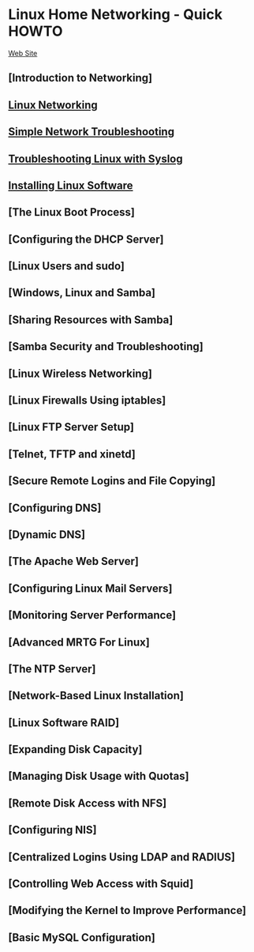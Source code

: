 # Linux Home Networking - Quick HOWTO

[Web Site](http://www.linuxhomenetworking.com/wiki/index.php/Quick_HOWTO_:_Ch02_:_Introduction_to_Networking#.WtUMr4jwZPY)

## [Introduction to Networking]


## [Linux Networking](./03-LinuxNet.md)


## [Simple Network Troubleshooting](./04-SimpleNetTrbl.md)


## [Troubleshooting Linux with Syslog](./05-TrblSyslog.md)


## [Installing Linux Software](./06-SWInstall.md)


## [The Linux Boot Process]


## [Configuring the DHCP Server]


## [Linux Users and sudo]


## [Windows, Linux and Samba]


## [Sharing Resources with Samba]


## [Samba Security and Troubleshooting]


## [Linux Wireless Networking]


## [Linux Firewalls Using iptables]


## [Linux FTP Server Setup]


## [Telnet, TFTP and xinetd]


## [Secure Remote Logins and File Copying]


## [Configuring DNS]


## [Dynamic DNS]


## [The Apache Web Server]


## [Configuring Linux Mail Servers]


## [Monitoring Server Performance]


## [Advanced MRTG For Linux]


## [The NTP Server]


## [Network-Based Linux Installation]


## [Linux Software RAID]


## [Expanding Disk Capacity]


## [Managing Disk Usage with Quotas]


## [Remote Disk Access with NFS]


## [Configuring NIS]


## [Centralized Logins Using LDAP and RADIUS]


## [Controlling Web Access with Squid]


## [Modifying the Kernel to Improve Performance]


## [Basic MySQL Configuration]

